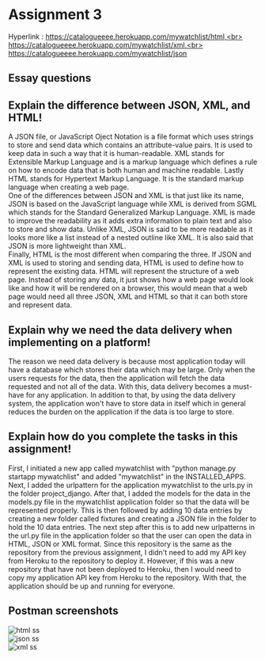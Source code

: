 # Assignment 3

Hyperlink : https://catalogueeee.herokuapp.com/mywatchlist/html,<br>
            https://catalogueeee.herokuapp.com/mywatchlist/xml,<br>
            https://catalogueeee.herokuapp.com/mywatchlist/json<br>

## Essay questions

## Explain the difference between JSON, XML, and HTML!

A JSON file, or JavaScript Oject Notation is a file format which uses strings to store and send data which contains an attribute-value pairs. It is used to keep data in such a way that it is human-readable. XML stands for Extensible Markup Language and is a markup language which defines a rule on how to encode data that is both human and machine readable. Lastly HTML stands for Hypertext Markup Language. It is the standard markup language when creating a web page. <br>
One of the differences between JSON and XML is that just like its name, JSON is based on the JavaScript language while XML is derived from SGML which stands for the Standard Generalized Markup Language. XML is made to improve the readability as it adds extra information to plain text and also to store and show data. Unlike XML, JSON is said to be more readable as it looks more like a list instead of a nested outline like XML. It is also said that JSON is more lightweight than XML. <br>
Finally, HTML is the most different when comparing the three. If JSON and XML is used to storing and sending data, HTML is used to define how to represent the existing data. HTML will represent the structure of a web page. Instead of storing any data, it just shows how a web page would look like and how it will be rendered on a browser, this would mean that a web page would need all three JSON, XML and HTML so that it can both store and represent data.

## Explain why we need the data delivery when implementing on a platform!

The reason we need data delivery is because most application today will have a database which stores their data which may be large. Only when the users requests for the data, then the application will fetch the data requested and not all of the data. With this, data delivery becomes a must-have for any application. In addition to that, by using the data delivery system, the application won't have to store data in itself which in general reduces the burden on the application if the data is too large to store.

 ## Explain how do you complete the tasks in this assignment!

First, I initiated a new app called mywatchlist with "python manage.py startapp mywatchlist" and added "mywatchlist" in the INSTALLED_APPS. Next, I added the urlpattern for the application mywatchlist to the urls.py in the folder project_django. After that, I added the models for the data in the models.py file in the mywatchlist application folder so that the data will be represented properly. This is then followed by adding 10 data entries by creating a new folder called fixtures and creating a JSON file in the folder to hold the 10 data entries. The next step after this is to add new urlpatterns in the url.py file in the application folder so that the user can open the data in HTML, JSON or XML format. Since this repository is the same as the repository from the previous assignment, I didn't need to add my API key from Heroku to the repository to deploy it. However, if this was a new repository that have not been deployed to Heroku, then I would need to copy my application API key from Heroku to the repository. With that, the application should be up and running for everyone.

## Postman screenshots
![html ss](https://user-images.githubusercontent.com/111977201/191517061-2acc4acd-9a29-4d5a-8f09-71f8e6b1ef64.png)<br>
![json ss](https://user-images.githubusercontent.com/111977201/191517136-327b04fe-8a85-49ce-9d39-e35dd1b69698.png)<br>
![xml ss](https://user-images.githubusercontent.com/111977201/191517236-543a09e9-0fbb-45de-9551-78e75c0f16de.png)

